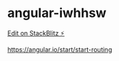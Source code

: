 # angular-iwhhsw

[Edit on StackBlitz ⚡️](https://stackblitz.com/edit/angular-iwhhsw)

https://angular.io/start/start-routing
